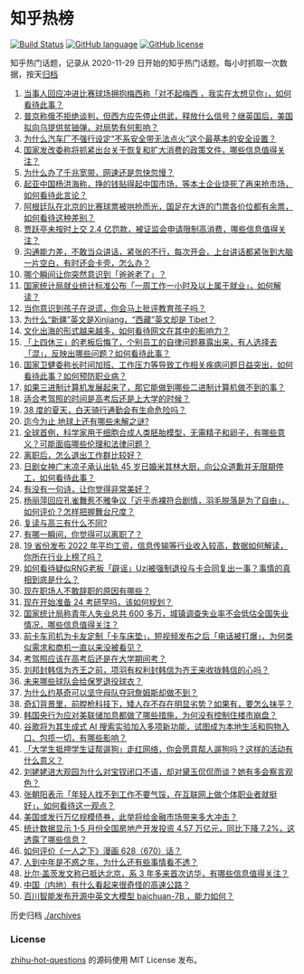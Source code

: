 # 知乎热榜
[![Build Status](https://github.com/ToWeLong/zhihu-hot-questions/workflows/CI/badge.svg)](https://github.com/ToWeLong/zhihu-hot-questions/actions)
[![GitHub language](https://img.shields.io/badge/language-golang-orange.svg)](https://golang.org/)
[![GitHub license](https://img.shields.io/github/license/ToWeLong/zhihu-hot-questions)](https://github.com/ToWeLong/zhihu-hot-questions/blob/main/LICENSE)

知乎热门话题，记录从 2020-11-29 日开始的知乎热门话题。每小时抓取一次数据，按天[归档](./archives)

<!-- BEGIN -->

1. [当事人回应冲进比赛球场拥抱梅西称「对不起梅西 ，我实在太想见你」，如何看待此事？](https://www.zhihu.com/question/606862192)
1. [普京称俄不拒绝谈判，但西方应先停止供武，释放什么信号？继英国后，美国拟向乌提供贫铀弹，对局势有何影响？](https://www.zhihu.com/question/606715673)
1. [为什么汽车厂不强行设定“不系安全带无法点火”这个最基本的安全设置？](https://www.zhihu.com/question/604311886)
1. [国家发改委称将抓紧出台关于恢复和扩大消费的政策文件，哪些信息值得关注？](https://www.zhihu.com/question/606930994)
1. [为什么办了千兆宽带，网速还是忽快忽慢？](https://www.zhihu.com/question/605757206)
1. [起亚中国杨洪海称，挣的钱贴得起中国市场，等本土企业烧死了再来抢市场，如何看待此言论？](https://www.zhihu.com/question/606934018)
1. [阿根廷队在北京的比赛球票被哄抢而光，国足在大连的门票各价位都有余票，如何看待这种差别？](https://www.zhihu.com/question/606732955)
1. [贾跃亭未按时上交 2.4 亿罚款，被证监会申请限制高消费，哪些信息值得关注？](https://www.zhihu.com/question/606764539)
1. [沟通能力差，不敢当众讲话，紧张的不行，每次开会，上台讲话都紧张到大脑一片空白，有时还会卡壳，怎么办？](https://www.zhihu.com/question/268876241)
1. [哪个瞬间让你突然意识到「爸爸老了」？](https://www.zhihu.com/question/606162864)
1. [国家统计局就业统计标准公布「一周工作一小时及以上属于就业」，如何解读？](https://www.zhihu.com/question/606913407)
1. [当你意识到孩子在说谎，你会马上批评教育孩子吗？](https://www.zhihu.com/question/604809682)
1. [为什么“新疆”英文是Xinjiang，“西藏”英文却是 Tibet？](https://www.zhihu.com/question/606293073)
1. [文化出海的形式越来越多，如何看待网文在其中的影响力？](https://www.zhihu.com/question/606909386)
1. [「上四休三」的老板后悔了，个别员工的自律问题暴露出来，有人选择去「混」，反映出哪些问题？如何看待此事？](https://www.zhihu.com/question/606430833)
1. [国家卫健委称长时间加班、工作压力等导致工作相关疾病问题日益突出，如何看待此事？如何预防职业病？](https://www.zhihu.com/question/606922285)
1. [如果三进制计算机发展起来了，那它能做到哪些二进制计算机做不到的事？](https://www.zhihu.com/question/606341223)
1. [适合考驾照的时间是高考后还是上大学的时候？](https://www.zhihu.com/question/606820104)
1. [38 度的夏天，白天骑行通勤会有生命危险吗？](https://www.zhihu.com/question/605183786)
1. [迄今为止 地球上还有哪些未解之谜?](https://www.zhihu.com/question/486236909)
1. [全球首例，科学家用干细胞合成人类胚胎模型，无需精子和卵子，有哪些意义？可能面临哪些伦理和法律问题？](https://www.zhihu.com/question/606917410)
1. [离职后，怎么退出工作群比较好？](https://www.zhihu.com/question/605287094)
1. [日剧女神广末凉子承认出轨 45 岁已婚米其林大厨，向公众道歉并无限期停工，如何看待此事？](https://www.zhihu.com/question/606579409)
1. [有没有一句诗，让你觉得非常美好？](https://www.zhihu.com/question/606283400)
1. [杨丽萍回应孔雀舞惹不雅争议「近乎赤裸符合剧情，羽毛脱落是为了自由」，如何评价？怎样把握舞台尺度？](https://www.zhihu.com/question/606793449)
1. [复读与高三有什么不同?](https://www.zhihu.com/question/605994370)
1. [有哪一瞬间，你觉得可以离职了？](https://www.zhihu.com/question/605580947)
1. [19 省份发布 2022 年平均工资，信息传输等行业收入较高，数据如何解读，你所在行业上榜了吗？](https://www.zhihu.com/question/606919452)
1. [如何看待疑似RNG老板「辟谣」Uzi被强制退役与卡合同复出一事？事情的真相到底是什么？](https://www.zhihu.com/question/606741180)
1. [现在职场人不敢辞职的原因有哪些？](https://www.zhihu.com/question/606732727)
1. [现在开始准备 24 考研早吗，该如何规划？](https://www.zhihu.com/question/543214975)
1. [国家统计局称青年人失业总共 600 多万，城镇调查失业率不会低估全国失业情况，哪些信息值得关注？](https://www.zhihu.com/question/606734121)
1. [前卡车司机为卡友定制「卡车床垫」，短视频发布之后「电话被打爆」，为何类似需求和商机一直以来没被看见？](https://www.zhihu.com/question/606211544)
1. [考驾照应该在高考后还是在大学期间考？](https://www.zhihu.com/question/606717673)
1. [刘邦封韩信为齐王之前，项羽有权利封韩信为齐王来收拢韩信的心吗？](https://www.zhihu.com/question/597342884)
1. [未来哪些球队会给保罗退役球衣？](https://www.zhihu.com/question/353118744)
1. [为什么约基奇可以坚守母队夺冠詹姆斯却做不到？](https://www.zhihu.com/question/606336279)
1. [奇幻背景里，前膛枪科技下，矮人存不存在明显劣势？如果有，要怎么抹平？](https://www.zhihu.com/question/603535191)
1. [韩国央行为应对美联储加息都做了哪些措施，为何没有控制住楼市崩盘？](https://www.zhihu.com/question/606871738)
1. [谷歌将为其生成式 AI 搜索实验加入多项新功能，试图成为本地生活和购物入口、包揽一切，有哪些影响？](https://www.zhihu.com/question/606914623)
1. [「大学生抵押学生证帮遛狗」走红网络，你会愿意帮人遛狗吗？这样的活动有什么意义？](https://www.zhihu.com/question/606741571)
1. [刘姥姥进大观园为什么对宝钗闭口不语，却对黛玉侃侃而谈？她有多会察言观色？](https://www.zhihu.com/question/604680573)
1. [张朝阳表示「年轻人找不到工作不要气馁，在互联网上做个体职业者就挺好」，如何看待这一观点？](https://www.zhihu.com/question/606808835)
1. [美国或发行万亿规模债券，此举将给金融市场带来多大冲击？](https://www.zhihu.com/question/606725154)
1. [统计数据显示 1-5 月份全国房地产开发投资 4.57 万亿元，同比下降 7.2%，这透露了哪些信息？](https://www.zhihu.com/question/606725191)
1. [如何评价《一人之下》漫画 628（670）话？](https://www.zhihu.com/question/606881931)
1. [人到中年是不惑之年，为什么还有些事情看不透？](https://www.zhihu.com/question/598490389)
1. [比尔·盖茨发文称已抵达北京，系 3 年多来首次访华，有哪些信息值得关注？](https://www.zhihu.com/question/606659062)
1. [中国（内地）有什么看起来很奇怪的高速公路？](https://www.zhihu.com/question/529621349)
1. [百川智能发布开源中英文大模型 baichuan-7B ，能力如何？](https://www.zhihu.com/question/606757218)

<!-- END -->

历史归档 [./archives](./archives)


### License
[zhihu-hot-questions](https://github.com/towelong/zhihu-hot-questions) 的源码使用 MIT License 发布。